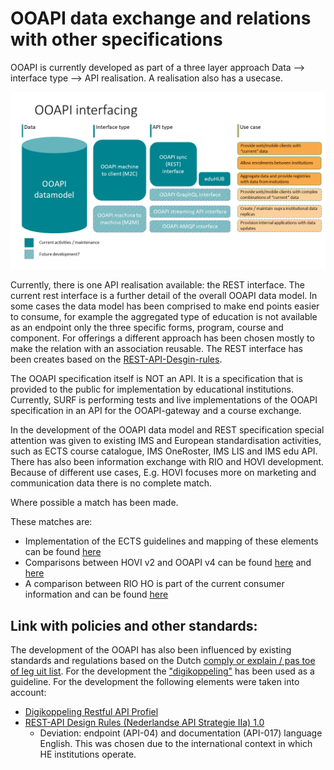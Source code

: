 # OOAPI data exchange and relations with other specifications
OOAPI is currently developed as part of a three layer approach
Data –> interface type –> API realisation. A realisation also has a usecase.

![OOAPI datamodel and interfacing](../_media/ooapi_v50_components_Interfacing.png)

Currently, there is one API realisation available: the REST interface. The current rest interface is a further detail of the overall OOAPI data model. In some cases the data model has been comprised to make end points easier to consume, for example the aggregated type of education is not available as an endpoint only the three specific forms, program, course and component. For offerings a different approach has been chosen mostly to make the relation with an association reusable. The REST interface has been creates based on the [REST-API-Desgin-rules](https://forumstandaardisatie.nl/open-standaarden/rest-api-design-rules). 

The OOAPI specification itself is NOT an API. It is a specification that is provided to the public for implementation by educational institutions. Currently, SURF is performing tests and live implementations of the OOAPI specification in an API for the OOAPI-gateway and a course exchange. 

In the development of the OOAPI data model and REST specification special attention was given to existing IMS and European standardisation activities, such as ECTS course catalogue, IMS OneRoster, IMS LIS and IMS edu API. There has also been information exchange with RIO and HOVI development. Because of different use cases, E.g. HOVI focuses more on marketing and communication data there is no complete match. 

Where possible a match has been made. 

These matches are:
* Implementation of the ECTS guidelines and mapping of these elements can be found [here](https://github.com/open-education-api/specification/blob/master/docs/_media/OOAPIv50_ECTS_course_catalogue_elementen.xlsx?raw=true)
* Comparisons between HOVI v2 and OOAPI v4 can be found [here](https://github.com/open-education-api/specification/blob/master/docs/_media/Vergelijking_HOVI_API_v2_OOAPIv50.docx?raw=true) and [here](https://github.com/open-education-api/specification/blob/master/docs/_media/Vergelijking_HOVI_API_v2_OOAPIv50_veldniveau.xlsx?raw=true)
* A comparison between RIO HO is part of the current consumer information and can be found [here](technical/consumers-and-profiles/rio)

## Link with policies and other standards:
The development of the OOAPI has also been influenced by existing standards and regulations based on the Dutch [comply or explain / pas toe of leg uit list](https://www.forumstandaardisatie.nl/open-standaarden/verplicht). For the development the ["digikoppeling"](https://www.logius.nl/diensten/digikoppeling/documentatie) has been used as a guideline. For the development the following elements were taken into account:
* [Digikoppeling Restful API Profiel](https://publicatie.centrumvoorstandaarden.nl/dk/restapi/)
* [REST-API Design Rules (Nederlandse API Strategie IIa) 1.0](https://publicatie.centrumvoorstandaarden.nl/api/adr/)
    * Deviation: endpoint (API-04) and documentation (API-017) language English. This was chosen due to the international context in which HE institutions operate.
